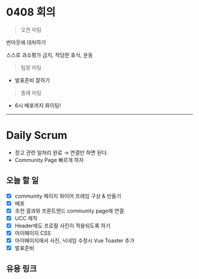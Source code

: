 # 0408 회의

> 오전 미팅

번아웃에 대처하기

스스로 과소평가 금지, 적당한 휴식, 운동

> 팀장 미팅

- 발표준비 잘하기

> 종례 미팅

- 6시 배포까지 화이팅!

---

# Daily Scrum

- 장고 관련 일처리 완료 → 연결만 하면 된다.
- Community Page 빠르게 하자

## 오늘 할 일

- [x]  community 페이지 와이어 프레임 구상 & 만들기
- [x]  배포
- [x]  추천 결과와 프론트엔드 community page에 연결
- [x]  UCC 제작
- [x]  Header에도 프로필 사진이 적용되도록 하기
- [x]  마이페이지 CSS
- [x]  마이페이지에서 사진, 닉네임 수정시 Vue Toaster 추가
- [x]  발표준비

## 유용 링크